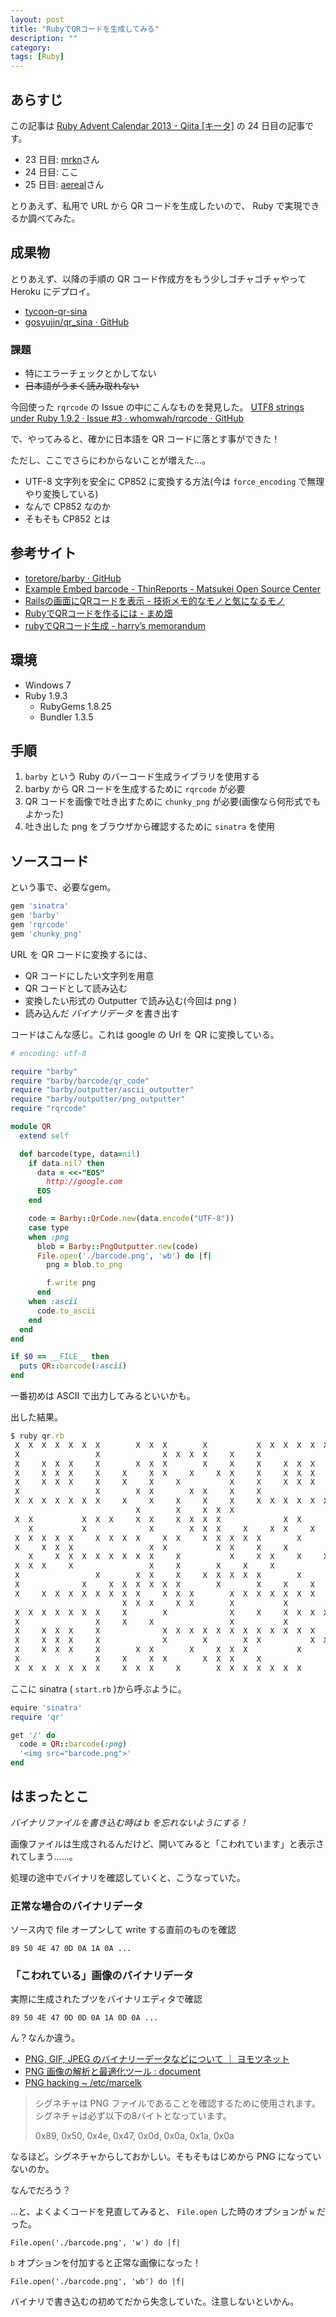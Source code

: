 ```yaml
---
layout: post
title: "RubyでQRコードを生成してみる"
description: ""
category: 
tags: [Ruby]
---
```


## あらすじ

この記事は [Ruby Advent Calendar 2013 - Qiita [キータ]](http://qiita.com/advent-calendar/2013/ruby) の 24 日目の記事です。

- 23 日目: [mrkn](http://qiita.com/mrkn)さん
- 24 日目: ここ
- 25 日目: [aereal](http://qiita.com/aereal)さん

とりあえず、私用で URL から QR コードを生成したいので、 Ruby で実現できるか調べてみた。

## 成果物

とりあえず、以降の手順の QR コード作成方をもう少しゴチャゴチャやって Heroku にデプロイ。

- [tycoon-qr-sina](http://tycoon-qr-sina.herokuapp.com/)
- [gosyujin/qr_sina · GitHub](https://github.com/gosyujin/qr_sina)

### 課題

- 特にエラーチェックとかしてない
- <del>日本語がうまく読み取れない</del>

今回使った `rqrcode` の Issue の中にこんなものを発見した。 [UTF8 strings under Ruby 1.9.2 · Issue #3 · whomwah/rqrcode · GitHub](https://github.com/whomwah/rqrcode/issues/3)

で、やってみると、確かに日本語を QR コードに落とす事ができた！

ただし、ここでさらにわからないことが増えた…。

- UTF-8 文字列を安全に CP852 に変換する方法(今は `force_encoding` で無理やり変換している)
- なんで CP852 なのか
- そもそも CP852 とは

## 参考サイト

- [toretore/barby · GitHub](https://github.com/toretore/barby)
- [Example Embed barcode - ThinReports - Matsukei Open Source Center](http://osc.matsukei.net/projects/thinreports/wiki/Example_Embed_barcode)
- [Railsの画面にQRコードを表示 - 技術メモ的なモノと気になるモノ](http://d.hatena.ne.jp/tgg/20090528/1243442920)
- [RubyでQRコードを作るには - まめ畑](http://d.conma.me/entry/20090322/1237726645)
- [rubyでQRコード生成 - harry’s memorandum](http://dharry.hatenablog.com/entry/2013/09/08/164335)

## 環境

- Windows 7
- Ruby 1.9.3
  - RubyGems 1.8.25
  - Bundler 1.3.5

## 手順

1. `barby` という Ruby のバーコード生成ライブラリを使用する
1. barby から QR コードを生成するために `rqrcode` が必要
1. QR コードを画像で吐き出すために `chunky_png` が必要(画像なら何形式でもよかった)
1. 吐き出した png をブラウザから確認するために `sinatra` を使用

## ソースコード

という事で、必要なgem。

```ruby
gem 'sinatra'
gem 'barby'
gem 'rqrcode'
gem 'chunky_png'
```

URL を QR コードに変換するには、

- QR コードにしたい文字列を用意
- QR コードとして読み込む
- 変換したい形式の Outputter で読み込む(今回は png )
- 読み込んだ *バイナリデータ* を書き出す

コードはこんな感じ。これは google の Url を QR に変換している。

```ruby
# encoding: utf-8

require "barby"
require "barby/barcode/qr_code"
require "barby/outputter/ascii_outputter"
require "barby/outputter/png_outputter"
require "rqrcode"

module QR
  extend self

  def barcode(type, data=nil)
    if data.nil? then
      data = <<-"EOS"
        http://google.com
      EOS
    end

    code = Barby::QrCode.new(data.encode("UTF-8"))
    case type
    when :png
      blob = Barby::PngOutputter.new(code)
      File.open('./barcode.png', 'wb') do |f|
        png = blob.to_png

        f.write png
      end
    when :ascii
      code.to_ascii
    end
  end
end

if $0 == __FILE__ then
  puts QR::barcode(:ascii)
end
```

一番初めは ASCII で出力してみるといいかも。

出した結果。

```ruby
$ ruby qr.rb
 X  X  X  X  X  X  X        X  X  X        X           X  X  X  X  X  X  X
 X                 X              X  X  X  X     X     X                 X
 X     X  X  X     X        X  X  X        X     X     X     X  X  X     X
 X     X  X  X     X     X     X  X     X     X  X     X     X  X  X     X
 X     X  X  X     X     X     X     X           X     X     X  X  X     X
 X                 X        X  X        X  X     X     X                 X
 X  X  X  X  X  X  X     X     X     X     X     X     X  X  X  X  X  X  X
                            X        X     X  X  X
 X  X           X  X  X     X  X     X  X  X  X              X  X
    X           X              X        X  X  X     X     X  X     X
 X  X  X  X  X     X  X  X  X     X  X     X  X  X  X  X        X        X
 X     X  X  X                 X  X           X  X     X     X           X
    X     X  X  X  X  X  X  X  X     X           X     X  X     X     X  X
 X  X  X     X                 X     X        X     X     X
 X                 X        X  X     X     X  X  X  X  X        X        X
 X              X     X  X  X  X  X  X        X        X     X     X     X
 X     X  X  X  X  X  X  X  X     X  X  X        X  X  X  X  X  X  X     X
                         X  X  X     X  X        X           X
 X  X  X  X  X  X  X     X        X              X     X     X  X  X  X  X
 X                 X     X     X                 X           X
 X     X  X  X     X              X  X  X  X  X  X  X  X  X  X  X  X
 X     X  X  X     X              X        X        X  X           X  X  X
 X     X  X  X     X        X  X        X     X  X  X           X        X
 X                 X     X     X  X        X  X  X     X                 X
 X  X  X  X  X  X  X     X  X  X     X        X  X  X  X  X  X  X        X
```

ここに sinatra ( `start.rb` )から呼ぶように。

```ruby
equire 'sinatra'
require 'qr'

get '/' do
  code = QR::barcode(:png)
  '<img src="barcode.png">'
end
```

## はまったとこ

*バイナリファイルを書き込む時は b を忘れないようにする！*

画像ファイルは生成されるんだけど、開いてみると「こわれています」と表示されてしまう……。

処理の途中でバイナリを確認していくと、こうなっていた。

### 正常な場合のバイナリデータ

ソース内で file オープンして write する直前のものを確認

`89 50 4E 47 0D 0A 1A 0A ...`

### 「こわれている」画像のバイナリデータ

実際に生成されたブツをバイナリエディタで確認

`89 50 4E 47 0D 0D 0A 1A 0D 0A ...`

ん？なんか違う。

- [PNG, GIF, JPEG のバイナリーデータなどについて ｜ ヨモツネット](http://www.yomotsu.net/wp/?p=504)
- [PNG 画像の解析と最適化ツール : document](http://imaya.blog.jp/archives/6136997.html)
- [PNG hacking ~ /etc/marcelk](http://marcelk.net/2007-11-22/png-hacking/)

> シグネチャは PNG ファイルであることを確認するために使用されます。
> シグネチャは必ず以下の8バイトとなっています。
> 
> 0x89, 0x50, 0x4e, 0x47, 0x0d, 0x0a, 0x1a, 0x0a

なるほど。シグネチャからしておかしい。そもそもはじめから PNG になっていないのか。

なんでだろう？

…と、よくよくコードを見直してみると、 `File.open` した時のオプションが `w` だった。

    File.open('./barcode.png', 'w') do |f|

`b` オプションを付加すると正常な画像になった！

    File.open('./barcode.png', 'wb') do |f|

バイナリで書き込むの初めてだから失念していた。注意しないといかん。
